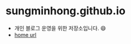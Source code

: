 # sungminhong.github.io

- 개인 블로그 운영을 위한 저장소입니다. :smile:
- [home url](https://sungminhong.github.io/)
